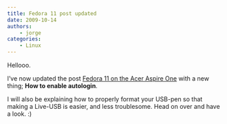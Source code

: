 ```yaml
---
title: Fedora 11 post updated
date: 2009-10-14
authors:
    - jorge
categories:
    - Linux
---
```

Hellooo.

I’ve now updated the post [Fedora 11 on the Acer Aspire One](http://jorge.fbarr.net/2009/06/11/fedora-11-on-the-acer-aspire-one/) with a new thing; **How to enable autologin**.

I will also be explaining how to properly format your USB-pen so that making a Live-USB is easier, and less troublesome. Head on over and have a look. :)

